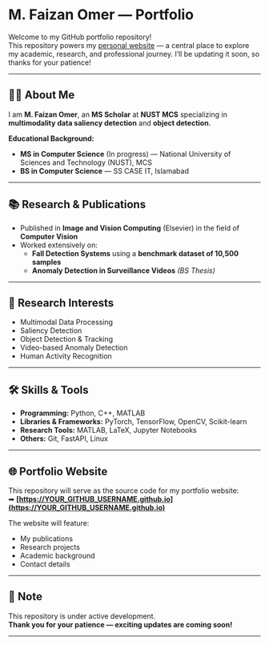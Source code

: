 # M. Faizan Omer — Portfolio

Welcome to my GitHub portfolio repository!  
This repository powers my [personal website](https://YOUR_GITHUB_USERNAME.github.io) — a central place to explore my academic, research, and professional journey. I’ll be updating it soon, so thanks for your patience!

---

## 👨‍💻 About Me

I am **M. Faizan Omer**, an **MS Scholar** at **NUST MCS** specializing in **multimodality data saliency detection** and **object detection**.  

**Educational Background:**
- **MS in Computer Science** (In progress) — National University of Sciences and Technology (NUST), MCS
- **BS in Computer Science** — SS CASE IT, Islamabad

---

## 📚 Research & Publications

- Published in **Image and Vision Computing** (Elsevier) in the field of **Computer Vision**  
- Worked extensively on:
  - **Fall Detection Systems** using a **benchmark dataset of 10,500 samples**
  - **Anomaly Detection in Surveillance Videos** *(BS Thesis)*

---

## 🔬 Research Interests

- Multimodal Data Processing
- Saliency Detection
- Object Detection & Tracking
- Video-based Anomaly Detection
- Human Activity Recognition

---

## 🛠 Skills & Tools

- **Programming:** Python, C++, MATLAB  
- **Libraries & Frameworks:** PyTorch, TensorFlow, OpenCV, Scikit-learn  
- **Research Tools:** MATLAB, LaTeX, Jupyter Notebooks  
- **Others:** Git, FastAPI, Linux

---

## 🌐 Portfolio Website

This repository will serve as the source code for my portfolio website:  
➡ **[https://YOUR_GITHUB_USERNAME.github.io](https://YOUR_GITHUB_USERNAME.github.io)**  

The website will feature:
- My publications
- Research projects
- Academic background
- Contact details

---

## 📌 Note

This repository is under active development.  
**Thank you for your patience — exciting updates are coming soon!**

---

